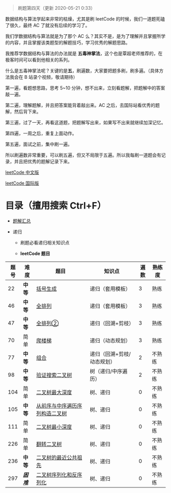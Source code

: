 > 刷题第四天（更新 2020-05-21 0:33）

数据结构与算法学起来非常的枯燥，尤其是刷 leetCode 的时候，我们一道题死磕了很久，最终 AC 了就没有后续的学习了。

我们学数据结构与算法就是为了那个 AC 么？其实不是，是为了理解并且掌握所学的内容，并且掌握该类题型的解题技巧，学习优秀的解题思路。

我推荐学数据结构与算法的办法就是 **五毒神掌法**，这个也是覃超老师推荐的，在极客时间可以看到他相关的系列。

什么是五毒神掌法呢？关键的是**五**，刷遍数，大家要把题多刷，刷多遍。（具体方法我会在 B 站录个视频，敬请期待）

第一遍，看题想思路，思考 5~10 分钟，想不出来，立刻看题解，把题解中的答案敲一遍。

第二遍，理解题解，并且把答案能背着敲出来。AC 之后，去国际站看优秀的题解，然后背下来。

第三遍，过了一天，再看这道题，把题解写出来，如果写不出来就继续加深记忆。

第四遍，一周之后，重复上面动作。

第五遍，面试之前，集中刷一遍。

所以刷遍数非常重要，可以刷五遍，但又不局限于五遍。所以我每刷一道题会有记录，并且把优秀的题解记录下来。

[leetCode 中文版](https://leetcode-cn.com/problemset/all/)

[leetCode 国际版](https://leetcode.com/problemset/all/)

# 目录（擅用搜索 Ctrl+F）

- [题解汇总](https://shimo.im/docs/tvh3TtXD96GpcHgr/ )

- 递归

  - 刷题必看递归相关知识点

  -  **leetCode 题目**


| 题号 | 难度 | 题目 | 知识点 | 遍数 | 熟练度 |
| ---- | ---- | ---- | ---- | ---- | ---- |
| 22 | **中等** | [括号生成](./递归/generateParenthesis) | 递归（套用模板） | 3 | 熟练 |
| 46   | **中等**          | [全排列](./递归/permute)                            | 递归（套用模板） | 3 | 熟练 |
| 47   | **中等**          | [全排列②](./递归/permuteUnique)                     | 递归（回溯+剪枝） | 3   | 熟练 |
| 70   | 简单              | [爬楼梯](./递归/climbStairs)                   | 递归（动态规划） | 3   | 熟练 |
| 77   | **中等**          | [组合](./递归/combine)                              | 递归（回溯+剪枝/动态规划） | 2   | 不熟练 |
| 98  | **中等**          | [验证搜索二叉树](./递归/isValidBST)                 | 树（递归/中序遍历） | 2   | 不熟练 |
| 104  | 简单              | [二叉树最大深度](./递归/maxDepth)                   | 树、递归 | 0    | 不熟练 |
| 105  | **中等**          | [从前序与中序遍历序列构造二叉树](./递归/buildTree)  | 树、递归 | 0    | 不熟练 |
| 111  | 简单              | [二叉树最小深度](./递归/minDepth)                   | 树、递归 | 0    | 不熟练 |
| 226  | 简单              | [翻转二叉树](./递归/invertTree)                     | 树、递归 | 0    | 不熟练 |
| 236  | **中等**          | [二叉树的最近公共祖先](./递归/lowestCommonAncestor) | 树、递归 | 0    | 不熟练 |
| 297  | <u>***困难***</u> | [二叉树序列化和反序列化](./递归/serialize)          | 树、递归 | 0    | 不熟练 |

